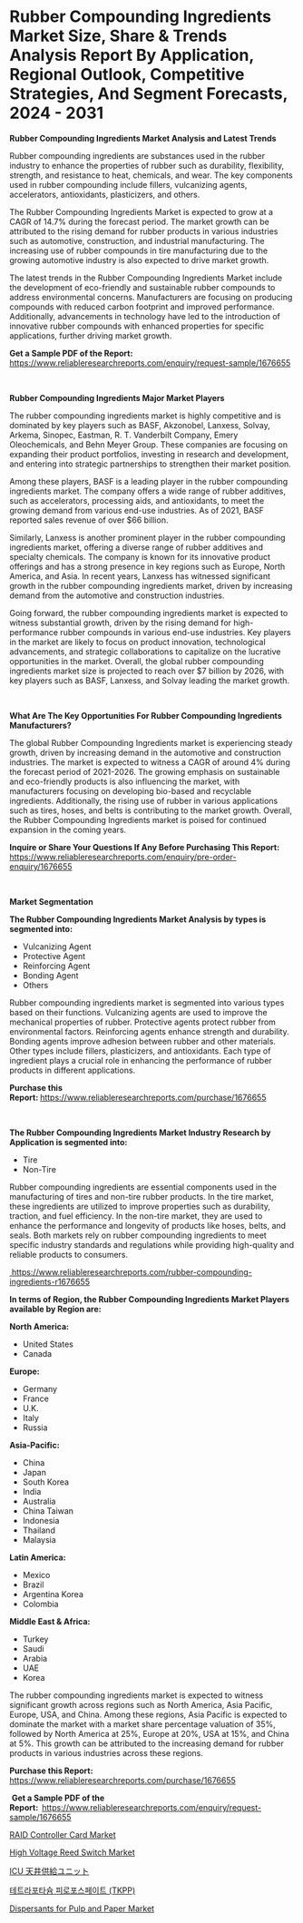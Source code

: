 <p><h1>Rubber Compounding Ingredients Market Size, Share & Trends Analysis Report By Application, Regional Outlook, Competitive Strategies, And Segment Forecasts, 2024 - 2031</h1></p><p><strong>Rubber Compounding Ingredients Market Analysis and Latest Trends</strong></p>
<p><p>Rubber compounding ingredients are substances used in the rubber industry to enhance the properties of rubber such as durability, flexibility, strength, and resistance to heat, chemicals, and wear. The key components used in rubber compounding include fillers, vulcanizing agents, accelerators, antioxidants, plasticizers, and others.</p><p>The Rubber Compounding Ingredients Market is expected to grow at a CAGR of 14.7% during the forecast period. The market growth can be attributed to the rising demand for rubber products in various industries such as automotive, construction, and industrial manufacturing. The increasing use of rubber compounds in tire manufacturing due to the growing automotive industry is also expected to drive market growth.</p><p>The latest trends in the Rubber Compounding Ingredients Market include the development of eco-friendly and sustainable rubber compounds to address environmental concerns. Manufacturers are focusing on producing compounds with reduced carbon footprint and improved performance. Additionally, advancements in technology have led to the introduction of innovative rubber compounds with enhanced properties for specific applications, further driving market growth.</p></p>
<p><strong>Get a Sample PDF of the Report:&nbsp;</strong> <a href="https://www.reliableresearchreports.com/enquiry/request-sample/1676655">https://www.reliableresearchreports.com/enquiry/request-sample/1676655</a></p>
<p>&nbsp;</p>
<p><strong>Rubber Compounding Ingredients Major Market Players</strong></p>
<p><p>The rubber compounding ingredients market is highly competitive and is dominated by key players such as BASF, Akzonobel, Lanxess, Solvay, Arkema, Sinopec, Eastman, R. T. Vanderbilt Company, Emery Oleochemicals, and Behn Meyer Group. These companies are focusing on expanding their product portfolios, investing in research and development, and entering into strategic partnerships to strengthen their market position.</p><p>Among these players, BASF is a leading player in the rubber compounding ingredients market. The company offers a wide range of rubber additives, such as accelerators, processing aids, and antioxidants, to meet the growing demand from various end-use industries. As of 2021, BASF reported sales revenue of over $66 billion.</p><p>Similarly, Lanxess is another prominent player in the rubber compounding ingredients market, offering a diverse range of rubber additives and specialty chemicals. The company is known for its innovative product offerings and has a strong presence in key regions such as Europe, North America, and Asia. In recent years, Lanxess has witnessed significant growth in the rubber compounding ingredients market, driven by increasing demand from the automotive and construction industries.</p><p>Going forward, the rubber compounding ingredients market is expected to witness substantial growth, driven by the rising demand for high-performance rubber compounds in various end-use industries. Key players in the market are likely to focus on product innovation, technological advancements, and strategic collaborations to capitalize on the lucrative opportunities in the market. Overall, the global rubber compounding ingredients market size is projected to reach over $7 billion by 2026, with key players such as BASF, Lanxess, and Solvay leading the market growth.</p></p>
<p>&nbsp;</p>
<p><strong>What Are The Key Opportunities For Rubber Compounding Ingredients Manufacturers?</strong></p>
<p><p>The global Rubber Compounding Ingredients market is experiencing steady growth, driven by increasing demand in the automotive and construction industries. The market is expected to witness a CAGR of around 4% during the forecast period of 2021-2026. The growing emphasis on sustainable and eco-friendly products is also influencing the market, with manufacturers focusing on developing bio-based and recyclable ingredients. Additionally, the rising use of rubber in various applications such as tires, hoses, and belts is contributing to the market growth. Overall, the Rubber Compounding Ingredients market is poised for continued expansion in the coming years.</p></p>
<p><strong>Inquire or Share Your Questions If Any Before Purchasing This Report:</strong> <a href="https://www.reliableresearchreports.com/enquiry/pre-order-enquiry/1676655">https://www.reliableresearchreports.com/enquiry/pre-order-enquiry/1676655</a></p>
<p>&nbsp;</p>
<p><strong>Market Segmentation</strong></p>
<p><strong>The Rubber Compounding Ingredients Market Analysis by types is segmented into:</strong></p>
<p><ul><li>Vulcanizing Agent</li><li>Protective Agent</li><li>Reinforcing Agent</li><li>Bonding Agent</li><li>Others</li></ul></p>
<p><p>Rubber compounding ingredients market is segmented into various types based on their functions. Vulcanizing agents are used to improve the mechanical properties of rubber. Protective agents protect rubber from environmental factors. Reinforcing agents enhance strength and durability. Bonding agents improve adhesion between rubber and other materials. Other types include fillers, plasticizers, and antioxidants. Each type of ingredient plays a crucial role in enhancing the performance of rubber products in different applications.</p></p>
<p><strong>Purchase this Report:&nbsp;</strong><a href="https://www.reliableresearchreports.com/purchase/1676655">https://www.reliableresearchreports.com/purchase/1676655</a></p>
<p>&nbsp;</p>
<p><strong>The Rubber Compounding Ingredients Market Industry Research by Application is segmented into:</strong></p>
<p><ul><li>Tire</li><li>Non-Tire</li></ul></p>
<p><p>Rubber compounding ingredients are essential components used in the manufacturing of tires and non-tire rubber products. In the tire market, these ingredients are utilized to improve properties such as durability, traction, and fuel efficiency. In the non-tire market, they are used to enhance the performance and longevity of products like hoses, belts, and seals. Both markets rely on rubber compounding ingredients to meet specific industry standards and regulations while providing high-quality and reliable products to consumers.</p></p>
<p><a href="https://www.reliableresearchreports.com/rubber-compounding-ingredients-r1676655">&nbsp;https://www.reliableresearchreports.com/rubber-compounding-ingredients-r1676655</a></p>
<p><strong>In terms of Region, the Rubber Compounding Ingredients Market Players available by Region are:</strong></p>
<p>
    <p> <strong> North America: </strong>
        <ul>
            <li>United States</li>
            <li>Canada</li>
        </ul>
        </p> 
    <p> <strong> Europe: </strong>
        <ul>
            <li>Germany</li>
            <li>France</li>
            <li>U.K.</li>
            <li>Italy</li>
            <li>Russia</li>
        </ul>
        </p> 
    <p> <strong> Asia-Pacific: </strong>
        <ul>
            <li>China</li>
            <li>Japan</li>
            <li>South Korea</li>
            <li>India</li>
            <li>Australia</li>
            <li>China Taiwan</li>
            <li>Indonesia</li>
            <li>Thailand</li>
            <li>Malaysia</li>
        </ul>
        </p> 
    <p> <strong> Latin America: </strong>
        <ul>
            <li>Mexico</li>
            <li>Brazil</li>
            <li>Argentina Korea</li>
            <li>Colombia</li>
        </ul>
        </p> 
    <p> <strong> Middle East & Africa: </strong>
        <ul>
            <li>Turkey</li>
            <li>Saudi</li>
            <li>Arabia</li>
            <li>UAE</li>
            <li>Korea</li>
        </ul>
    </p>
    </p>
<p><p>The rubber compounding ingredients market is expected to witness significant growth across regions such as North America, Asia Pacific, Europe, USA, and China. Among these regions, Asia Pacific is expected to dominate the market with a market share percentage valuation of 35%, followed by North America at 25%, Europe at 20%, USA at 15%, and China at 5%. This growth can be attributed to the increasing demand for rubber products in various industries across these regions.</p></p>
<p><strong>Purchase this Report: </strong><a href="https://www.reliableresearchreports.com/purchase/1676655">https://www.reliableresearchreports.com/purchase/1676655</a></p>
<p>&nbsp;<strong>Get a Sample PDF of the Report:&nbsp;&nbsp;</strong><a href="https://www.reliableresearchreports.com/enquiry/request-sample/1676655">https://www.reliableresearchreports.com/enquiry/request-sample/1676655</a></p>
<p><strong></strong></p>
<p><p><a href="https://issuu.com/reportprime-2/docs/raid-controller-card-market-size-2030.pptx">RAID Controller Card Market</a></p><p><a href="https://issuu.com/reportprime-2/docs/high-voltage-reed-switch-market-size-2030.pptx">High Voltage Reed Switch Market</a></p><p><a href="https://github.com/KaydenJohns1964/Market-Research-Report-List-1/blob/main/168308599102.md">ICU 天井供給ユニット</a></p><p><a href="https://github.com/JackieFauhey9089475/Market-Research-Report-List-2/blob/main/173436890497.md">테트라포타슘 피로포스페이트 (TKPP)</a></p><p><a href="https://github.com/brenzgnarento/Market-Research-Report-List-2/blob/main/dispersants-for-pulp-and-paper-market.md">Dispersants for Pulp and Paper Market</a></p></p>